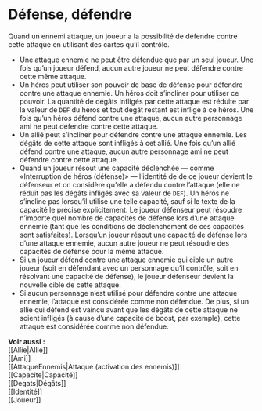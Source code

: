 # Défense, défendre
Quand un ennemi attaque, un joueur a la possibilité de défendre contre cette attaque en utilisant des cartes qu’il contrôle.
- Une attaque ennemie ne peut être défendue que par un seul joueur. Une fois qu’un joueur défend, aucun autre joueur ne peut défendre contre cette même attaque.
- Un héros peut utiliser son pouvoir de base de défense pour défendre contre une attaque ennemie. Un héros doit s’incliner pour utiliser ce pouvoir. La quantité de dégâts infligés par cette attaque est réduite par la valeur de `DEF` du héros et tout dégât restant est infligé à ce héros. Une fois qu’un héros défend contre une attaque, aucun autre personnage ami ne peut défendre contre cette attaque.
- Un allié peut s’incliner pour défendre contre une attaque ennemie. Les dégâts de cette attaque sont infligés à cet allié. Une fois qu’un allié défend contre une attaque, aucun autre personnage ami ne peut défendre contre cette attaque.
- Quand un joueur résout une capacité déclenchée — comme «Interruption de héros (défense)» — l’identité de de ce joueur devient le défenseur et on considère qu’elle a défendu contre l’attaque (elle ne réduit pas les dégâts infligés avec sa valeur de `DEF`). Un héros ne s’incline pas lorsqu’il utilise une telle capacité, sauf si le texte de la capacité le précise explicitement. Le joueur défenseur peut résoudre n’importe quel nombre de capacités de défense lors d’une attaque ennemie (tant que les conditions de déclenchement de ces capacités sont satisfaites). Lorsqu’un joueur résout une capacité de défense lors d’une attaque ennemie, aucun autre joueur ne peut résoudre des capacités de défense pour la même attaque.
- Si un joueur défend contre une attaque ennemie qui cible un autre joueur (soit en défendant avec un personnage qu’il contrôle, soit en résolvant une capacité de défense), le joueur défenseur devient la nouvelle cible de cette attaque.
- Si aucun personnage n’est utilisé pour défendre contre une attaque ennemie, l’attaque est considérée comme non défendue. De plus, si un allié qui défend est vaincu avant que les dégâts de cette attaque ne soient infligés (à cause d’une capacité de boost, par exemple), cette attaque est considérée comme non défendue.

**Voir aussi :**  
[[Allie|Allié]]  
[[Ami]]  
[[AttaqueEnnemis|Attaque (activation des ennemis)]]  
[[Capacite|Capacité]]  
[[Degats|Dégâts]]  
[[Identité]]  
[[Joueur]]